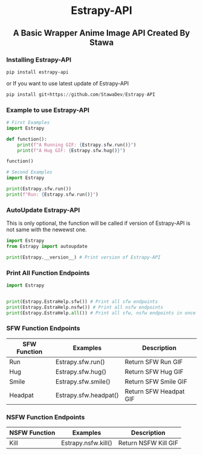 <h1 align="center">
    Estrapy-API
</h1>

<h2 align="center">
    A Basic Wrapper Anime Image API Created By Stawa
</h2>

### Installing Estrapy-API

```
pip install estrapy-api
```

or If you want to use latest update of Estrapy-API

```py
pip install git+https://github.com/StawaDev/Estrapy-API
```

### Example to use Estrapy-API

```py
# First Examples
import Estrapy

def function():
    print(f"A Running GIF: {Estrapy.sfw.run()}")
    print(f"A Hug GIF: {Estrapy.sfw.hug()}")

function()

# Second Examples
import Estrapy

print(Estrapy.sfw.run())
print(f"Run: {Estrapy.sfw.run()}")
```

### AutoUpdate Estrapy-API

This is only optional, the function will be called if version of Estrapy-API is not same with the newewst one.

```py
import Estrapy
from Estrapy import autoupdate

print(Estrapy.__version__) # Print version of Estrapy-API
```

### Print All Function Endpoints

```py
import Estrapy


print(Estrapy.EstraHelp.sfw()) # Print all sfw endpoints
print(Estrapy.EstraHelp.nsfw()) # Print all nsfw endpoints
print(Estrapy.EstraHelp.all()) # Print all sfw, nsfw endpoints in once
```


### SFW Function Endpoints

SFW Function|Examples|Description
--------------|--------------|--------------
Run     |    Estrapy.sfw.run()  | Return SFW Run GIF
Hug     |   Estrapy.sfw.hug()   | Return SFW Hug GIF
Smile   |  Estrapy.sfw.smile()  | Return SFW Smile GIF
Headpat |   Estrapy.sfw.headpat()   | Return SFW Headpat GIF

### NSFW Function Endpoints
NSFW Function|Examples|Description
--------------|--------------|--------------
Kill     |    Estrapy.nsfw.kill()  | Return NSFW Kill GIF